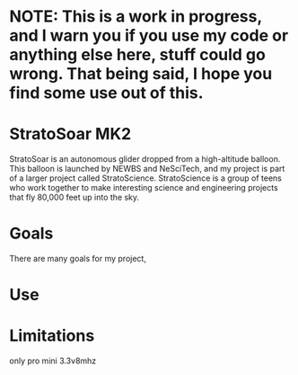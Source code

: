 # NOTE: This is a work in progress, and I warn you if you use my code or anything else here, stuff could go wrong. That being said, I hope you find some use out of this.

# StratoSoar MK2
StratoSoar is an autonomous glider dropped from a high-altitude balloon. This balloon is launched by NEWBS and NeSciTech, and my project is part of a larger project called StratoScience. StratoScience is a group of teens who work together to make interesting science and engineering projects that fly 80,000 feet up into the sky. 

# Goals
There are many goals for my project, 

# Use

# Limitations
only pro mini 3.3v8mhz
